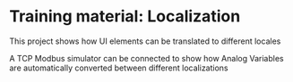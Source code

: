 # Training material: Localization

This project shows how UI elements can be translated to different locales

A TCP Modbus simulator can be connected to show how Analog Variables are automatically converted between different localizations